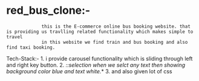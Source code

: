 # red_bus_clone:- 
                 this is the E-commerce online bus booking website. that is providing us travlling related functionality which makes simple to travel
                 in this website we find train and bus booking and also find taxi booking. 

Tech-Stack:- 
               1. i provide carousel functionality which is sliding through left and right key button.
               2. *::selection *when we selct any text then showing background color blue and text white.***
               3. and also given lot of css
